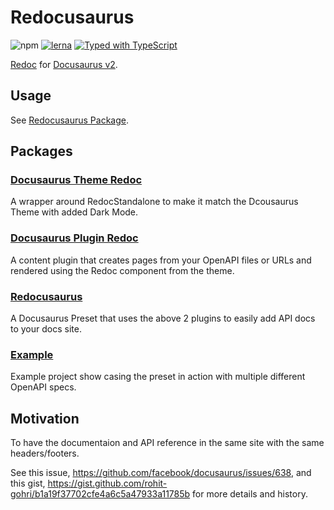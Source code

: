 # Redocusaurus

![npm](https://img.shields.io/npm/v/redocusaurus?style=flat-square)
[![lerna](https://img.shields.io/badge/Maintained%20with-lerna-cc00ff.svg?style=flat-square)](https://lerna.js.org/)
[![Typed with TypeScript](https://img.shields.io/badge/Typed-555555.svg?style=flat-square&logo=typescript&labelColor=08C)](https://www.typescriptlang.org/)

[Redoc](https://github.com/redocly/redoc) for [Docusaurus v2](https://v2.docusaurus.io/).

## Usage

See [Redocusaurus Package](./packages/redocusaurus).

## Packages

### [Docusaurus Theme Redoc](./packages/docusaurus-theme-redoc)

A wrapper around RedocStandalone to make it match the Dcousaurus Theme with added Dark Mode.

### [Docusaurus Plugin Redoc](./packages/docusaurus-plugin-redoc)

A content plugin that creates pages from your OpenAPI files or URLs and rendered using the Redoc component from the theme.

### [Redocusaurus](./packages/redocusaurus)

A Docusaurus Preset that uses the above 2 plugins to easily add API docs to your docs site.

### [Example](./example)

Example project show casing the preset in action with multiple different OpenAPI specs.

## Motivation

To have the documentaion and API reference in the same site with the same headers/footers.

See this issue, <https://github.com/facebook/docusaurus/issues/638>, and this gist, <https://gist.github.com/rohit-gohri/b1a19f37702cfe4a6c5a47933a11785b> for more details and history.

